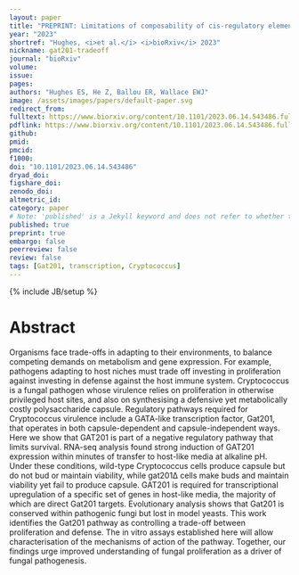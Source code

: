 ```yaml
---
layout: paper
title: "PREPRINT: Limitations of composability of cis-regulatory elements in messenger RNA"
year: "2023"
shortref: "Hughes, <i>et al.</i> <i>bioRxiv</i> 2023"
nickname: gat201-tradeoff
journal: "bioRxiv"
volume: 
issue:
pages: 
authors: "Hughes ES, He Z, Ballou ER, Wallace EWJ"
image: /assets/images/papers/default-paper.svg
redirect_from: 
fulltext: https://www.biorxiv.org/content/10.1101/2023.06.14.543486.full
pdflink: https://www.biorxiv.org/content/10.1101/2023.06.14.543486.full.pdf
github: 
pmid: 
pmcid: 
f1000: 
doi: "10.1101/2023.06.14.543486"
dryad_doi:
figshare_doi: 
zenodo_doi:
altmetric_id:
category: paper
# Note: 'published' is a Jekyll keyword and does not refer to whether the paper is published, but rather to whether this Markdown should be part of the rendered site.
published: true
preprint: true
embargo: false	
peerreview: false
review: false
tags: [Gat201, transcription, Cryptococcus]
---
```

{% include JB/setup %}

# Abstract 

Organisms face trade-offs in adapting to their environments, to balance competing demands on metabolism and gene expression. For example, pathogens adapting to host niches must trade off investing in proliferation against investing in defense against the host immune system. Cryptococcus is a fungal pathogen whose virulence relies on proliferation in otherwise privileged host sites, and also on synthesising a defensive yet metabolically costly polysaccharide capsule. Regulatory pathways required for Cryptococcus virulence include a GATA-like transcription factor, Gat201, that operates in both capsule-dependent and capsule-independent ways. Here we show that GAT201 is part of a negative regulatory pathway that limits survival. RNA-seq analysis found strong induction of GAT201 expression within minutes of transfer to host-like media at alkaline pH. Under these conditions, wild-type Cryptococcus cells produce capsule but do not bud or maintain viability, while gat201∆ cells make buds and maintain viability yet fail to produce capsule. GAT201 is required for transcriptional upregulation of a specific set of genes in host-like media, the majority of which are direct Gat201 targets. Evolutionary analysis shows that Gat201 is conserved within pathogenic fungi but lost in model yeasts. This work identifies the Gat201 pathway as controlling a trade-off between proliferation and defense. The in vitro assays established here will allow characterisation of the mechanisms of action of the pathway. Together, our findings urge improved understanding of fungal proliferation as a driver of fungal pathogenesis.

